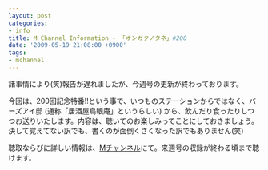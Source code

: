 ```yaml
---
layout: post
categories:
- info
title: M Channel Information - 「オンガクノタネ」#200
date: '2009-05-19 21:08:00 +0900'
tags:
- mchannel
---
```

諸事情により(笑)報告が遅れましたが、今週号の更新が終わっております。

今回は、200回記念特番!!という事で、いつものステーションからではなく、バーズアイ邸 (通称「居酒屋鳥眼庵」というらしい) から、飲んだり食ったりしつつお送りいたします。内容は、聴いてのお楽しみってことにしておきましょう。決して覚えてない訳でも、書くのが面倒くさくなった訳でもありません(笑)

聴取ならびに詳しい情報は、[Mチャンネル][1]にて。来週号の収録が終わる頃まで聴けます。



[1]: http://mch.maizuru.info/
